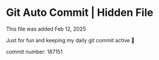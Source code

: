 # Git Auto Commit | Hidden File

This file was added Feb 12, 2025

Just for fun and keeping my daily git commit active 🤪

commit number: 187151
